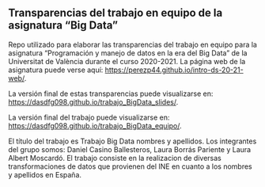 Transparencias del trabajo en equipo de la asignatura “Big Data”
----------------------------------------------------------------

Repo utilizado para elaborar las transparencias del trabajo en equipo
para la asignatura “Programación y manejo de datos en la era del Big
Data” de la Universitat de València durante el curso 2020-2021. La
página web de la asignatura puede verse aquí:
<a href="https://perezp44.github.io/intro-ds-20-21-web/" class="uri">https://perezp44.github.io/intro-ds-20-21-web/</a>.

<!-- El párrafo de arriba has de dejarlo tal cual. No has de cambiar nada!!-->
<!-- En la linea de abajo has de sustituir "perezp44" por tu usuario de Github-->

La versión final de estas transparencias puede visualizarse en:
<a href="https://dasdfg098.github.io/trabajo_BigData_slides/" class="uri">https://dasdfg098.github.io/trabajo_BigData_slides/</a>.

<!-- En la linea de abajo has de sustituir "perezp44" por tu usuario de Github-->

La versión final del trabajo puede visualizarse en:
<a href="https://dasdfg098.github.io/trabajo_BigData_equipo/" class="uri">https://dasdfg098.github.io/trabajo_BigData_equipo/</a>.

<!-- Abajo podéis escribir lo que queráis, igual un resumen del trabajo, o ..., o ... pero al menos, tenéis que poner el título del trabajo y el nombre de los componentes del equipo-->

El título del trabajo es Trabajo Big Data nombres y apellidos. Los integrantes del grupo somos: Daniel Casino Ballesteros, Laura Borrás Pariente y Laura Albert Moscardó. El trabajo consiste en la realizacion de diversas transformaciones de datos que provienen del INE en cuanto a los nombres y apellidos en España.

<!-- Finalmente, acuérdate que cuando hayas hecho los cambios y hayas dejado este archivo como hayáis decidido, TENEIS que knittearlo para que los cambio se actualicen en el fichero Readme.md, que es el que finalmente se visualizará en Github-->
